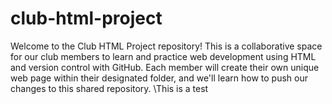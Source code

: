 # club-html-project
Welcome to the Club HTML Project repository! This is a collaborative space for our club members to learn and practice web development using HTML and version control with GitHub. Each member will create their own unique web page within their designated folder, and we'll learn how to push our changes to this shared repository.
\\This is a test
